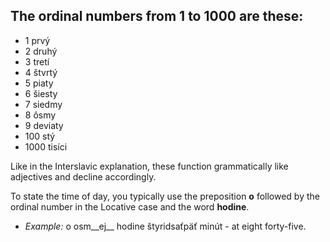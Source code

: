 ## The ordinal numbers from 1 to 1000 are these:

*   1 prvý
*   2 druhý
*   3 tretí
*   4 štvrtý
*   5 piaty
*   6 šiesty
*   7 siedmy
*   8 ôsmy
*   9 deviaty
*   100 stý
*   1000 tisíci

Like in the Interslavic explanation, these function grammatically like adjectives and decline accordingly.

To state the time of day, you typically use the preposition __o__ followed by the ordinal number in the Locative case and the word __hodine__.

*   _Example:_ o osm__ej__ hodine štyridsaťpäť minút - at eight forty-five.